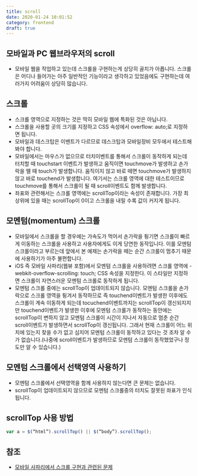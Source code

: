 ```yaml
---
title: scroll
date: 2020-01-24 10:01:52
category: frontend
draft: true
---
```


## 모바일과 PC 웹브라우저의 scroll

- 모바일 웹을 작업하고 있는데 스크롤을 구현하는게 상당히 골치가 아픕니다. 스크롤은 어디나 들어가는 아주 일반적인 기능이라고 생각하고 있었음에도 구현하는데 여러가지 어려움이 상당히 많습니다.

## 스크롤

- 스크롤 영역으로 지정하는 것은 딱히 모바일 웹에 특화된 것은 아닙니다.
- 스크롤을 사용할 곳의 크기를 지정하고 CSS 속성에서 overflow: auto;로 지정하면 됩니다.
- 모바일과 데스크탑은 이벤트가 다르므로 데스크탑과 모바일장비 모두에서 테스트해봐야 합니다.
- 모바일에서는 마우스가 없으므로 터치이벤트를 통해서 스크롤이 동작하게 되는데 터치할 때 touchstart 이벤트가 발생하고 움직이면 touchmove가 발생하고 손가락을 뗄 때 touch가 발생합니다. 움직이지 않고 바로 떼면 touchmove가 발생하지 않고 바로 touchend가 발생합니다. 여기서는 스크롤 영역에 대한 테스트이므로 touchmove를 통해서 스크롤이 될 때 scroll이벤트도 함께 발생합니다.
- 좌표와 관련해서는 스크롤 영역에는 scrollTop이라는 속성이 존재합니다. 가장 최상위에 있을 때는 scrollTop이 0이고 스크롤을 내릴 수록 값이 커지게 됩니다.

## 모멘텀(momentum) 스크롤

- 모바일에서 스크롤을 할 경우에는 가속도가 먹어서 손가락을 튕기면 스크롤이 빠르게 이동하는 스크롤을 사용하고 사용자에게도 이게 당연한 동작입니다. 이를 모멘텀 스크롤이라고 부르는데 앞에서 본 예제는 손가락을 떼는 순간 스크롤이 멈추기 때문에 사용하기가 아주 불편합니다.
- iOS 즉 모바일 사파리(웹뷰 포함)에서 모멘텀 스크롤을 사용하려면 스크롤 영역에 -webkit-overflow-scrolling: touch; CSS 속성을 지정한다. 이 스타일만 지정하면 스크롤이 자연스러운 모멘텀 스크롤로 동작하게 됩니다.
- 모멘텀 스크롤 중에는 scrollTop이 업데이트되지 않습니다. 모멘텀 스크롤을 손가락으로 스크롤 영역을 튕겨서 동작하므로 즉 touchend이벤트가 발생한 이후에도 스크롤이 계속 이동하게 되는데 tocuchend이벤트까지는 scrollTop이 갱신되지지만 touchend이벤트가 발생한 이후에 모멘텀 스크롤가 동작하는 동안에는 scrollTop이 변하지 않고 모멘텀 스크롤이 시간이 지나서 자동으로 멈춘 순간 scroll이벤트가 발생하면서 scrollTop이 갱신됩니다. 그래서 현재 스크롤이 어느 위치에 있는지 찾을 수가 없고 심지어 모멘텀 스크롤이 동작하고 있다는 것 조차 알 수가 없습니다.(나중에 scroll이벤트가 발생하므로 모멘텀 스크롤이 동작했었구나 정도만 알 수 있습니다.)

## 모멘텀 스크롤에서 선택영역 사용하기

- 모멘텀 스크롤에서 선택영역을 함께 사용하지 않는다면 큰 문제는 없습니다.
- scrollTop이 업데이트되지 않으므로 모멘텀 스크롤중의 터치도 잘못된 좌표가 인식됩니다.

## scrollTop 사용 방법

```javascript
var a = $(“html”).scrollTop() || $(“body”).scrollTop();
```

## 참조

- [모바일 사파리에서 스크롤 구현과 관련된 문제](https://blog.outsider.ne.kr/971)
